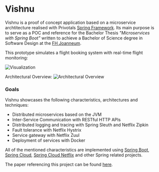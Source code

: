# Vishnu

Vishnu is a proof of concept application based on a microservice archtitecture realised with Privotals [Spring Framework](http://www.spring.io).
Its main purpose is to serve as a POC and reference for the Bachelor Thesis _"Microservices with Spring Boot"_ written to achieve a Bachelor of 
Science degree in Software Design at the [FH Joanneum](http://www.fh-joanneum.at).

This prototype simulates a flight booking system with real-time flight monitoring: 

![Visualization](https://i.imgur.com/ywptHFa.png)

Architectural Overview:
![Architectural Overview](https://i.imgur.com/qbjAPey.png)

### Goals
Vishnu showcases the following characteristics, architectures and techniques:
* Distributed microservices based on the JVM
* Inter-Service Communication with RESTful HTTP APIs
* Distributed logging and tracing with Spring Sleuth and Netflix Zipkin
* Fault tolerance with Netflix Hystrix
* Service gateway with Netflix Zuul
* Deployment of services with Docker

All of the mentioned characteristics are implemented using [Spring Boot](http://projects.spring.io/spring-boot/), 
[Spring Cloud](http://projects.spring.io/spring-cloud/), [Spring Cloud Netflix](https://cloud.spring.io/spring-cloud-netflix/) and other Spring related projects.

The paper referencing this project can be found [here](https://github.com/fridayy/vishnu/blob/master/docs/bakk2-paper.pdf).